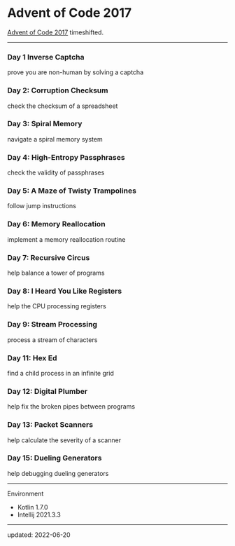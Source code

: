 # Advent of Code 2017

[Advent of Code 2017] timeshifted.

[Advent of Code 2017]:https://adventofcode.com/2017

---

### Day 1 Inverse Captcha

prove you are non-human by solving a captcha

### Day 2: Corruption Checksum

check the checksum of a spreadsheet

### Day 3: Spiral Memory

navigate a spiral memory system

### Day 4: High-Entropy Passphrases

check the validity of passphrases

### Day 5: A Maze of Twisty Trampolines

follow jump instructions

### Day 6: Memory Reallocation

implement a memory reallocation routine

### Day 7: Recursive Circus

help balance a tower of programs

### Day 8: I Heard You Like Registers

help the CPU processing registers

### Day 9: Stream Processing

process a stream of characters

### Day 11: Hex Ed

find a child process in an infinite grid

### Day 12: Digital Plumber

help fix the broken pipes between programs

### Day 13: Packet Scanners

help calculate the severity of a scanner

### Day 15: Dueling Generators

help debugging dueling generators

---

Environment

- Kotlin 1.7.0
- Intellij 2021.3.3

---

updated: 2022-06-20